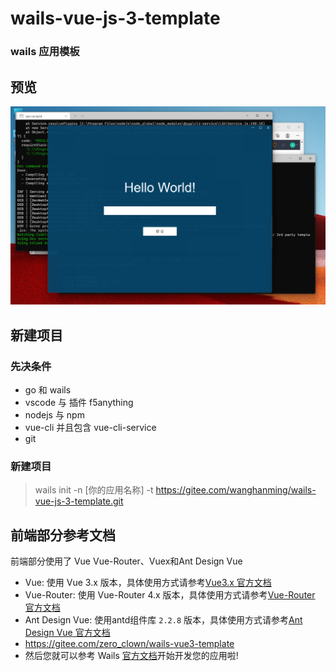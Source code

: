 # wails-vue-js-3-template

### wails 应用模板
## 预览

![DesignSketch](./DesignSketch.png)

## 新建项目

### 先决条件
* go 和 wails
* vscode 与 插件 f5anything
* nodejs 与 npm
* vue-cli 并且包含 vue-cli-service
* git

### 新建项目
> wails init -n [你的应用名称] -t https://gitee.com/wanghanming/wails-vue-js-3-template.git

## 前端部分参考文档
前端部分使用了 Vue Vue-Router、Vuex和Ant Design Vue

* Vue: 使用 Vue 3.x 版本，具体使用方式请参考[Vue3.x 官方文档](https://v3.vuejs.org/guide/introduction.html)
* Vue-Router: 使用 Vue-Router 4.x 版本，具体使用方式请参考[Vue-Router 官方文档](https://next.router.vuejs.org/)
* Ant Design Vue: 使用antd组件库 `2.2.8` 版本，具体使用方式请参考[Ant Design Vue 官方文档](https://2x.antdv.com/components/overview-cn/)
* https://gitee.com/zero_clown/wails-vue3-template
* 然后您就可以参考 Wails [官方文档](https://wails.top/zh-Hans/docs/introduction)开始开发您的应用啦!